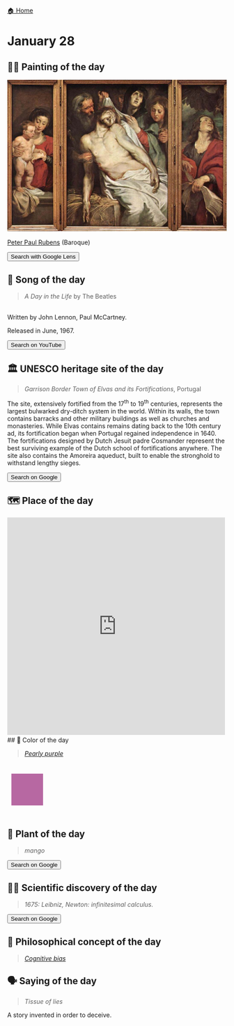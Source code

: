 
[🏠 Home](../../index.md)

# January 28

## 🧑‍🎨 Painting of the day

<img width="600" src="../img/Peter_Paul_Rubens_5.jpg">

[Peter Paul Rubens](http://en.wikipedia.org/wiki/Peter_Paul_Rubens) (Baroque)

<button class="btn btn-success"
onclick=" window.open('https://lens.google.com/uploadbyurl?url=https://iretes.github.io/one-a-day/data/img/Peter_Paul_Rubens_5.jpg','_blank')">
Search with Google Lens
</button>

## 🎼 Song of the day

> *A Day in the Life*
by The Beatles

<br />Written by John Lennon, Paul McCartney.

Released in June, 1967.

<button class="btn btn-success"
onclick=" window.open('http://www.youtube.com/search?q=A Day in the Life by The Beatles','_blank')">
Search on YouTube
</button>

## 🏛️ UNESCO heritage site of the day

> *Garrison Border Town of Elvas and its Fortifications*, Portugal

<p>The site, extensively fortified from the 17<sup>th</sup> to 19<sup>th</sup> centuries, represents the largest bulwarked dry-ditch system in the world. Within its walls, the town contains barracks and other military buildings as well as churches and monasteries. While Elvas contains remains dating back to the 10th century ad, its fortification began when Portugal regained independence in 1640. The fortifications designed by Dutch Jesuit padre Cosmander represent the best surviving example of the Dutch school of fortifications anywhere. The site also contains the Amoreira aqueduct, built to enable the stronghold to withstand lengthy sieges.</p>

<button class="btn btn-success"
onclick=" window.open('http://www.google.com/search?q=Garrison Border Town of Elvas and its Fortifications','_blank')">
Search on Google
</button>

## 🗺️ Place of the day

<iframe
src="https://www.mapcrunch.com"
name="mapcrunch"
width="500"
height="500"
allowTransparency="true"
scrolling="no"
frameborder="0"
>
</iframe>
## 🎨 Color of the day

> *[Pearly purple](https://en.wikipedia.org/wiki/Shades_of_purple#Pearly_purple)*

<div style="color:#B768A2; font-size: 100px;">&#9632;</div>

## 🌿 Plant of the day

> *mango*

<button class="btn btn-success"
onclick=" window.open('http://www.google.com/search?q=mango','_blank')">
Search on Google
</button>

## 🧑‍🔬 Scientific discovery of the day

> *1675: Leibniz, Newton: infinitesimal calculus.*

<button class="btn btn-success"
onclick=" window.open('http://www.google.com/search?q=1675: Leibniz, Newton: infinitesimal calculus.','_blank')">
Search on Google
</button>

## 💭 Philosophical concept of the day

> *[Cognitive bias](https://en.wikipedia.org/wiki/List_of_cognitive_biases)*

## 🗣️ Saying of the day

> *Tissue of lies*

A story  invented in order to deceive. 
